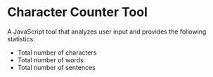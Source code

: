 # Character Counter Tool

A JavaScript tool that analyzes user input and provides the following statistics:
- Total number of characters
- Total number of words
- Total number of sentences


